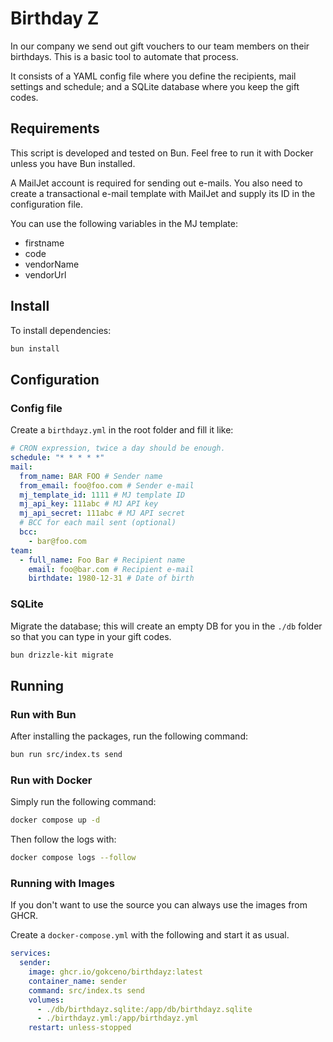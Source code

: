 # Birthday Z

In our company we send out gift vouchers to our team members on their birthdays. This is a basic tool to automate that process.

It consists of a YAML config file where you define the recipients, mail settings and schedule; and a SQLite database where you keep the gift codes.

## Requirements

This script is developed and tested on Bun. Feel free to run it with Docker unless you have Bun installed.

A MailJet account is required for sending out e-mails. You also need to create a transactional e-mail template with MailJet and supply its ID in the configuration file.

You can use the following variables in the MJ template:

- firstname
- code
- vendorName
- vendorUrl

## Install

To install dependencies:

```bash
bun install
```

## Configuration

### Config file

Create a `birthdayz.yml` in the root folder and fill it like:

```YAML
# CRON expression, twice a day should be enough.
schedule: "* * * * *"
mail:
  from_name: BAR FOO # Sender name
  from_email: foo@foo.com # Sender e-mail
  mj_template_id: 1111 # MJ template ID
  mj_api_key: 111abc # MJ API key
  mj_api_secret: 111abc # MJ API secret
  # BCC for each mail sent (optional)
  bcc:
    - bar@foo.com
team:
  - full_name: Foo Bar # Recipient name
    email: foo@bar.com # Recipient e-mail
    birthdate: 1980-12-31 # Date of birth
```

### SQLite

Migrate the database; this will create an empty DB for you in the `./db` folder so that you can type in your gift codes.

```bash
bun drizzle-kit migrate
```

## Running

### Run with Bun

After installing the packages, run the following command:

```bash
bun run src/index.ts send
```

### Run with Docker

Simply run the following command:

```bash
docker compose up -d
```

Then follow the logs with:

```bash
docker compose logs --follow
```

### Running with Images

If you don't want to use the source you can always use the images from GHCR.

Create a `docker-compose.yml` with the following and start it as usual.

```YAML
services:
  sender:
    image: ghcr.io/gokceno/birthdayz:latest
    container_name: sender
    command: src/index.ts send
    volumes:
      - ./db/birthdayz.sqlite:/app/db/birthdayz.sqlite
      - ./birthdayz.yml:/app/birthdayz.yml
    restart: unless-stopped
```
